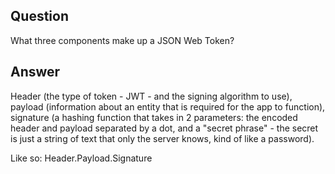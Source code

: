## Question

What three components make up a JSON Web Token?

## Answer

Header (the type of token - JWT - and the signing algorithm to use), payload (information about an entity that is required for the app to function), signature (a hashing function that takes in 2 parameters: the encoded header and payload separated by a dot, and a "secret phrase" - the secret is just a string of text that only the server knows, kind of like a password).

Like so:
Header.Payload.Signature
